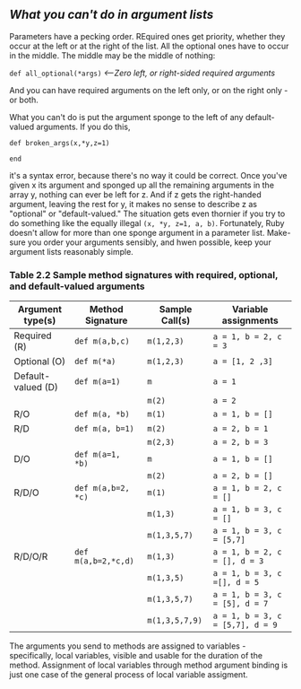 ## *What you can't do in argument lists* ##

Parameters have a pecking order. REquired ones get priority, whether they occur at the left or at the right of the list. All the optional ones have to occur in the middle. The middle may be the middle of nothing:

`def all_optional(*args)` *<--Zero left, or right-sided required arguments*

And you can have required arguments on the left only, or on the right only - or both.

What you can't do is put the argument sponge to the left of any default-valued arguments. If you do this,

`def broken_args(x,*y,z=1)`

`end`

it's a syntax error, because there's no way it could be correct. Once you've given x its argument and sponged up all the remaining arguments in the array y, nothing can ever be left for z. And if z gets the right-handed argument, leaving the rest for y, it makes no sense to describe z as "optional" or "default-valued." The situation gets even thornier if you try to do something like the equally illegal
`(x, *y, z=1, a, b)`. Fortunately, Ruby doesn't allow for more than one sponge argument in a parameter list. Make-sure you order your arguments sensibly, and hwen possible, keep your argument lists reasonably simple.

### Table 2.2 Sample method signatures with required, optional, and default-valued arguments ###

|    Argument type(s)|   Method Signature    |   Sample Call(s)   |       Variable assignments     |
|--------------------|-----------------------|--------------------|--------------------------------|
| Required (R)       | `def m(a,b,c)`        | `m(1,2,3)`         | `a = 1, b = 2, c = 3`          |
| Optional (O)       | `def m(*a)`           | `m(1,2,3)`         | `a = [1, 2 ,3]`                |
| Default-valued (D) | `def m(a=1)`          |  `m`               | `a = 1`                        |
|                    |                       | `m(2)`             | `a = 2`                        |
| R/O                | `def m(a, *b)`        | `m(1)`             | `a = 1, b = []`                |
| R/D                | `def m(a, b=1)`       | `m(2)`             | `a = 2, b = 1`                 |
|                    |                       | `m(2,3)`           | `a = 2, b = 3`                 |
| D/O                | `def m(a=1, *b)`      | `m`                | `a = 1, b = []`                |
|                    |                       | `m(2)`             | `a = 2, b = []`                |
| R/D/O              | `def m(a,b=2, *c)`    | `m(1)`             | `a = 1, b = 2, c = []`         |
|                    |                       | `m(1,3)`           | `a = 1, b = 3, c = []`         |
|                    |                       | `m(1,3,5,7)`       | `a = 1, b = 3, c = [5,7]`      |
| R/D/O/R            | `def m(a,b=2,*c,d)`   | `m(1,3)`           | `a = 1, b = 2, c = [], d = 3`  |
|                    |                       |`m(1,3,5)`          |`a = 1, b = 3, c =[], d = 5`    |
|                    |                       | `m(1,3,5,7)`       |`a = 1, b = 3, c = [5], d = 7`  |
|                    |                       |`m(1,3,5,7,9)`      |`a = 1, b = 3, c = [5,7], d = 9`|

The arguments you send to methods are assigned to variables - specifically, local variables, visible and usable for the duration of the method. Assignment of local variables through method argument binding is just one case of the general process of local variable assigment.
